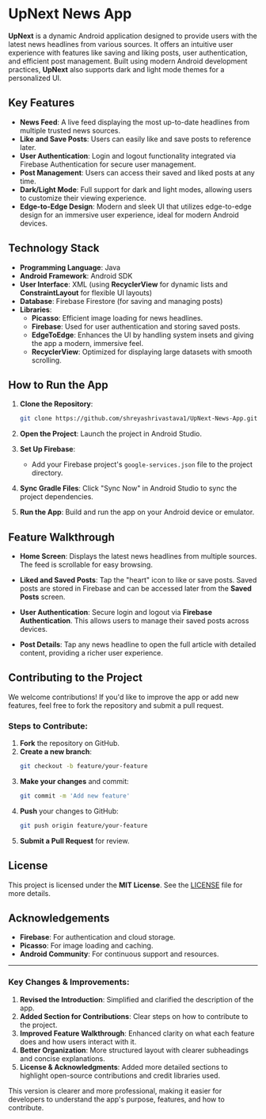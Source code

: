 
# UpNext News App

**UpNext** is a dynamic Android application designed to provide users with the latest news headlines from various sources. It offers an intuitive user experience with features like saving and liking posts, user authentication, and efficient post management. Built using modern Android development practices, **UpNext** also supports dark and light mode themes for a personalized UI.

## Key Features

- **News Feed**: A live feed displaying the most up-to-date headlines from multiple trusted news sources.
- **Like and Save Posts**: Users can easily like and save posts to reference later.
- **User Authentication**: Login and logout functionality integrated via Firebase Authentication for secure user management.
- **Post Management**: Users can access their saved and liked posts at any time.
- **Dark/Light Mode**: Full support for dark and light modes, allowing users to customize their viewing experience.
- **Edge-to-Edge Design**: Modern and sleek UI that utilizes edge-to-edge design for an immersive user experience, ideal for modern Android devices.

## Technology Stack

- **Programming Language**: Java
- **Android Framework**: Android SDK
- **User Interface**: XML (using **RecyclerView** for dynamic lists and **ConstraintLayout** for flexible UI layouts)
- **Database**: Firebase Firestore (for saving and managing posts)
- **Libraries**:
  - **Picasso**: Efficient image loading for news headlines.
  - **Firebase**: Used for user authentication and storing saved posts.
  - **EdgeToEdge**: Enhances the UI by handling system insets and giving the app a modern, immersive feel.
  - **RecyclerView**: Optimized for displaying large datasets with smooth scrolling.


## How to Run the App

1. **Clone the Repository**:
    ```bash
    git clone https://github.com/shreyashrivastava1/UpNext-News-App.git
    ```

2. **Open the Project**: Launch the project in Android Studio.

3. **Set Up Firebase**:
    - Add your Firebase project's `google-services.json` file to the project directory.
  
4. **Sync Gradle Files**: Click "Sync Now" in Android Studio to sync the project dependencies.

5. **Run the App**: Build and run the app on your Android device or emulator.

## Feature Walkthrough

- **Home Screen**: Displays the latest news headlines from multiple sources. The feed is scrollable for easy browsing.
  
- **Liked and Saved Posts**: Tap the "heart" icon to like or save posts. Saved posts are stored in Firebase and can be accessed later from the **Saved Posts** screen.

- **User Authentication**: Secure login and logout via **Firebase Authentication**. This allows users to manage their saved posts across devices.

- **Post Details**: Tap any news headline to open the full article with detailed content, providing a richer user experience.

## Contributing to the Project

We welcome contributions! If you'd like to improve the app or add new features, feel free to fork the repository and submit a pull request.

### Steps to Contribute:

1. **Fork** the repository on GitHub.
2. **Create a new branch**: 
    ```bash
    git checkout -b feature/your-feature
    ```
3. **Make your changes** and commit:
    ```bash
    git commit -m 'Add new feature'
    ```
4. **Push** your changes to GitHub:
    ```bash
    git push origin feature/your-feature
    ```
5. **Submit a Pull Request** for review.

## License

This project is licensed under the **MIT License**. See the [LICENSE](LICENSE) file for more details.

## Acknowledgements

- **Firebase**: For authentication and cloud storage.
- **Picasso**: For image loading and caching.
- **Android Community**: For continuous support and resources.


---

### Key Changes & Improvements:
1. **Revised the Introduction**: Simplified and clarified the description of the app.
2. **Added Section for Contributions**: Clear steps on how to contribute to the project.
3. **Improved Feature Walkthrough**: Enhanced clarity on what each feature does and how users interact with it.
4. **Better Organization**: More structured layout with clearer subheadings and concise explanations. 
5. **License & Acknowledgments**: Added more detailed sections to highlight open-source contributions and credit libraries used.

This version is clearer and more professional, making it easier for developers to understand the app's purpose, features, and how to contribute.
